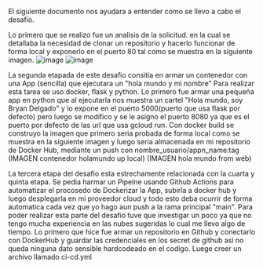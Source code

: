 El siguiente documento nos ayudara a entender como se llevo a cabo el desafio. 

Lo primero que se realizo fue un analisis de la solicitud. en la cual se detallaba la necesidad de clonar un repositorio y hacerlo funcionar de forma local y exponerlo en el puerto 80 tal como se muestra en la siguiente imagen.
![image](https://github.com/user-attachments/assets/02bc52a7-56dc-4dcf-b1dd-0454e1a93b70)
![image](https://github.com/user-attachments/assets/bf2723ad-183d-4744-9182-75b4cc6e7b89)

La segunda etapada de este desafio consitia en armar un contenedor con una App (sencilla) que ejecutara un "hola mundo y mi nombre"
Para realizar esta tarea se uso docker, flask y python. Lo primero fue armar una pequeña app en python que al ejecutarla nos muestra un cartel "Hola mundo, soy Bryan Delgado" y lo expone 
en el puerto 5000(puerto que usa flask por defecto) pero luego se modifico y se le asigno el puerto 8080 ya que es el puerto por defecto de las url que usa gcloud run. Con docker build se construyo la imagen que primero seria probada de forma local como se muestra en la siguiente imagen y luego seria almacenada en mi repositorio de Docker Hub, mediante un push con nombre_usuario/appn_name:tag 
(IMAGEN contenedor holamundo up local)
(IMAGEN hola mundo from web)

La tercera etapa del desafio esta estrechamente relacionada con la cuarta y quinta etapa. Se pedia harmar un Pipelne usando Github Actions para automatizar el procosedo de Dockerizar la App, subirla a docker hub y luego desplegarla en mi proveedor cloud y todo esto deba ocurrir de forma automatica cada vez que yo hago aun push a la rama principal "main". 
Para poder realizar esta parte del desafio tuve que investigar un poco ya que no tengo mucha experiencia en las nubes sugeridas lo cual me llevo algo de tiempo. Lo primero que hice fue armar un repositorio en Github y conectarlo con DockerHub y guardar las credenciales en los secret de github asi no queda ninguna dato sensible hardcodeado en el codigo. Luege creer un archivo llamado ci-cd.yml 
